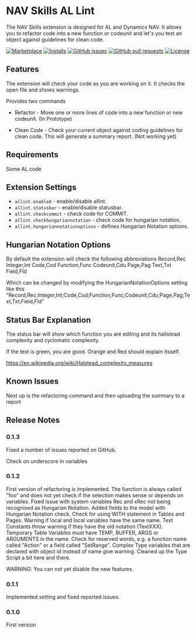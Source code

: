 # NAV Skills AL Lint

The NAV Skills extension is designed for AL and Dynamics NAV. It allows you to refactor code into a new function or codeunit and let's you test an object against guidelines for clean code.

[![Marketplace](https://vsmarketplacebadge.apphb.com/version-short/MarkBrummel.allint.svg)](https://marketplace.visualstudio.com/items?itemName=MarkBrummel.allint)
[![Installs](https://vsmarketplacebadge.apphb.com/installs/MarkBrummel.allint.svg)](https://marketplace.visualstudio.com/items?itemName=MarkBrummel.allint)
[![GitHub issues](https://img.shields.io/github/issues/markbrummel/vscode-allint.svg)](https://github.com/markbrummel/vscode-allint/issues)
[![GitHub pull requests](https://img.shields.io/github/issues-pr/markbrummel/vscode-allint.svg)](https://github.com/markbrummel/vscode-allint/pulls)
[![License](https://img.shields.io/badge/license-MIT-blue.svg)](https://raw.githubusercontent.com/markbrummel/vscode-allint/master/LICENSE)

## Features

The extension will check your code as you are working on it. It checks the open file and shows warnings.

Provides two commands

* Refactor - Move one or more lines of code into a new function or new codeunit. (In Prototype)

* Clean Code - Check your current object against coding guidelines for clean code. This will generate a summary report. (Not working yet)

## Requirements

Some AL code

## Extension Settings

- `allint.enabled` - enable/disable allint.
- `allint.statusbar` - enable/disable statusbar.
- `allint.checkcommit` - check code for COMMIT.
- `allint.checkhungariannotation` - check code for hungarian notation.
- `allint.hungariannotationoptions` - defines Hungarian Notation options.

## Hungarian Notation Options

By default the extension will check the following abbreviations
    Record,Rec
    Integer,Int
    Code,Cod
    Function,Func
    Codeunit,Cdu
    Page,Pag
    Text,Txt
    Field,Fld

Which can be changed by modifying the HungarianNotationOptions setting like this
    "Record,Rec;Integer,Int;Code,Cod;Function,Func;Codeunit,Cdu;Page,Pag;Text,Txt;Field,Fld"

## Status Bar Explanation

The status bar will show which function you are editing and its hallstead complexity and cyclomatic complexity.

If the text is green, you are good. Orange and Red should explain itsself.

https://en.wikipedia.org/wiki/Halstead_complexity_measures

## Known Issues

Next up is the refactoring command and then uploading the summary to a report

## Release Notes

### 0.1.3

Fixed a number of issues reported on GitHub.

Check on underscore in variables

### 0.1.2

First version of refactoring is implemented. The function is always called "foo" and does not yet check if the selection makes sense or depends on variables. 
Fixed issue with system variables Rec and xRec not being recognised as Hungarian Notation.
Added fields to the model with Hungarian Notation check.
Check for using WITH statement in Tables and Pages.
Warning if local and local variables have the same name.
Text Constants throw warning if they have the old notation (TextXXX).
Temporary Table Variables must have TEMP, BUFFER, ARGS or ARGUMENTS in the name.
Check for reserved words, e.g. a function name called "Action" or a field called "SetRange".
Complex Type variables that are declared with object id instead of name give warning.
Cleaned up the Type Script a bit here and there.

WARNING: You can not yet disable the new features.

### 0.1.1

Implemented setting and fixed reported issues.

### 0.1.0

First version